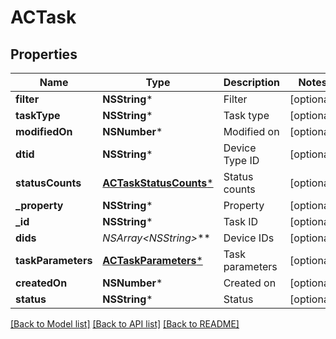 # ACTask

## Properties
Name | Type | Description | Notes
------------ | ------------- | ------------- | -------------
**filter** | **NSString*** | Filter | [optional] 
**taskType** | **NSString*** | Task type | [optional] 
**modifiedOn** | **NSNumber*** | Modified on | [optional] 
**dtid** | **NSString*** | Device Type ID | [optional] 
**statusCounts** | [**ACTaskStatusCounts***](ACTaskStatusCounts.md) | Status counts | [optional] 
**_property** | **NSString*** | Property | [optional] 
**_id** | **NSString*** | Task ID | [optional] 
**dids** | **NSArray&lt;NSString*&gt;*** | Device IDs | [optional] 
**taskParameters** | [**ACTaskParameters***](ACTaskParameters.md) | Task parameters | [optional] 
**createdOn** | **NSNumber*** | Created on | [optional] 
**status** | **NSString*** | Status | [optional] 

[[Back to Model list]](../README.md#documentation-for-models) [[Back to API list]](../README.md#documentation-for-api-endpoints) [[Back to README]](../README.md)


